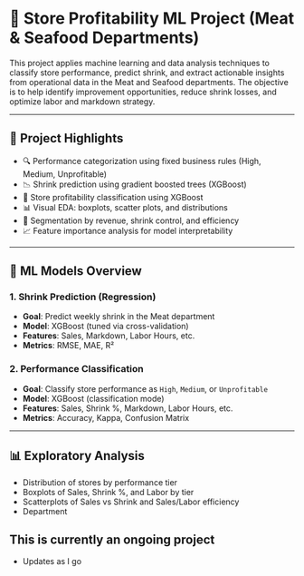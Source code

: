 # 🧠 Store Profitability ML Project (Meat & Seafood Departments)

This project applies machine learning and data analysis techniques to classify store performance, predict shrink, and extract actionable insights from operational data in the Meat and Seafood departments. The objective is to help identify improvement opportunities, reduce shrink losses, and optimize labor and markdown strategy.

---

## 📌 Project Highlights

- 🔍 Performance categorization using fixed business rules (High, Medium, Unprofitable)
- 📉 Shrink prediction using gradient boosted trees (XGBoost)
- 🧠 Store profitability classification using XGBoost
- 📊 Visual EDA: boxplots, scatter plots, and distributions
- 🧩 Segmentation by revenue, shrink control, and efficiency
- 📈 Feature importance analysis for model interpretability

---

## 🧠 ML Models Overview

### 1. **Shrink Prediction (Regression)**
- **Goal**: Predict weekly shrink in the Meat department
- **Model**: XGBoost (tuned via cross-validation)
- **Features**: Sales, Markdown, Labor Hours, etc.
- **Metrics**: RMSE, MAE, R²

### 2. **Performance Classification**
- **Goal**: Classify store performance as `High`, `Medium`, or `Unprofitable`
- **Model**: XGBoost (classification mode)
- **Features**: Sales, Shrink %, Markdown, Labor Hours, etc.
- **Metrics**: Accuracy, Kappa, Confusion Matrix

---

## 📊 Exploratory Analysis

- Distribution of stores by performance tier
- Boxplots of Sales, Shrink %, and Labor by tier
- Scatterplots of Sales vs Shrink and Sales/Labor efficiency
- Department


##  This is currently an ongoing project
- Updates as I go
